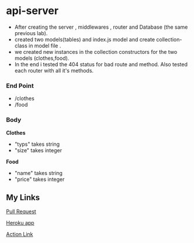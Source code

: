 # api-server

- After creating the server , middlewares , router and Database (the same previous lab).
- created two models(tables) and index.js model and create collection-class in model file .
- we created new instances in the collection constructors for the two models (clothes,food).
- In the end i tested the 404 status for bad route and method. Also tested each router with all it's methods.

### End Point

- /clothes
- /food

### Body 

**Clothes**
- "typs" takes string
- "size" takes integer

**Food**
- "name" takes string
- "price" takes integer

## My Links

[Pull Request](https://github.com/WalidAlrefai/api-server/pull/1)

[Heroku app](https://walid-api-server.herokuapp.com/)

[Action Link](https://github.com/WalidAlrefai/api-server/actions)